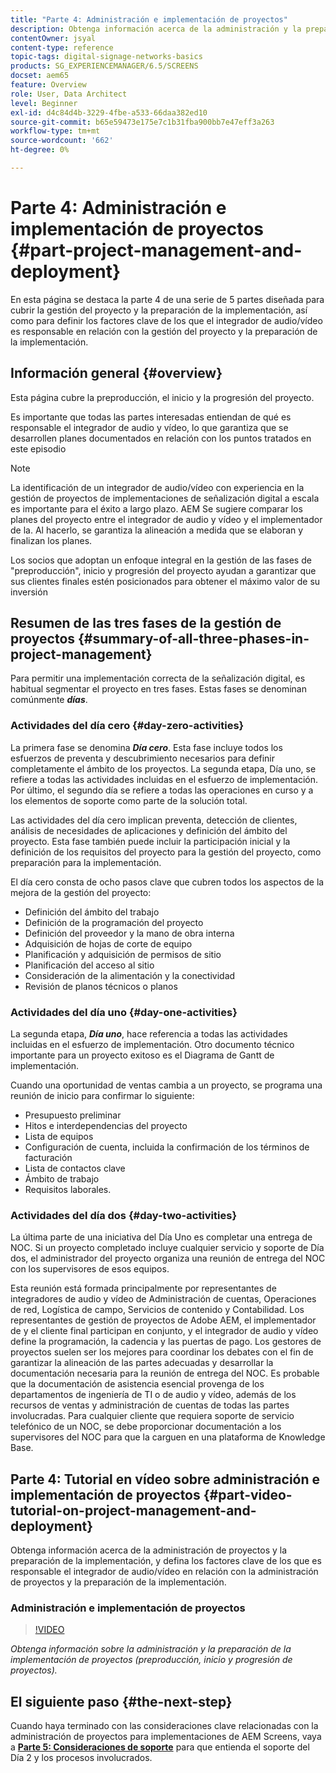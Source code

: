 ```yaml
---
title: "Parte 4: Administración e implementación de proyectos"
description: Obtenga información acerca de la administración y la preparación de la implementación de proyectos (preproducción, inicio y progresión de proyectos) para AEM Screens.
contentOwner: jsyal
content-type: reference
topic-tags: digital-signage-networks-basics
products: SG_EXPERIENCEMANAGER/6.5/SCREENS
docset: aem65
feature: Overview
role: User, Data Architect
level: Beginner
exl-id: d4c84d4b-3229-4fbe-a533-66daa382ed10
source-git-commit: b65e59473e175e7c1b31fba900bb7e47eff3a263
workflow-type: tm+mt
source-wordcount: '662'
ht-degree: 0%

---
```


# Parte 4: Administración e implementación de proyectos {#part-project-management-and-deployment}

En esta página se destaca la parte 4 de una serie de 5 partes diseñada para cubrir la gestión del proyecto y la preparación de la implementación, así como para definir los factores clave de los que el integrador de audio/vídeo es responsable en relación con la gestión del proyecto y la preparación de la implementación.

## Información general {#overview}

Esta página cubre la preproducción, el inicio y la progresión del proyecto.

Es importante que todas las partes interesadas entiendan de qué es responsable el integrador de audio y vídeo, lo que garantiza que se desarrollen planes documentados en relación con los puntos tratados en este episodio

>[!NOTE]
>
>La identificación de un integrador de audio/vídeo con experiencia en la gestión de proyectos de implementaciones de señalización digital a escala es importante para el éxito a largo plazo. AEM Se sugiere comparar los planes del proyecto entre el integrador de audio y vídeo y el implementador de la. Al hacerlo, se garantiza la alineación a medida que se elaboran y finalizan los planes.
>
>Los socios que adoptan un enfoque integral en la gestión de las fases de &quot;preproducción&quot;, inicio y progresión del proyecto ayudan a garantizar que sus clientes finales estén posicionados para obtener el máximo valor de su inversión

## Resumen de las tres fases de la gestión de proyectos {#summary-of-all-three-phases-in-project-management}

Para permitir una implementación correcta de la señalización digital, es habitual segmentar el proyecto en tres fases. Estas fases se denominan comúnmente ***días***.

### Actividades del día cero {#day-zero-activities}

La primera fase se denomina ***Día cero***. Esta fase incluye todos los esfuerzos de preventa y descubrimiento necesarios para definir completamente el ámbito de los proyectos. La segunda etapa, Día uno, se refiere a todas las actividades incluidas en el esfuerzo de implementación. Por último, el segundo día se refiere a todas las operaciones en curso y a los elementos de soporte como parte de la solución total.

Las actividades del día cero implican preventa, detección de clientes, análisis de necesidades de aplicaciones y definición del ámbito del proyecto. Esta fase también puede incluir la participación inicial y la definición de los requisitos del proyecto para la gestión del proyecto, como preparación para la implementación.

El día cero consta de ocho pasos clave que cubren todos los aspectos de la mejora de la gestión del proyecto:

* Definición del ámbito del trabajo
* Definición de la programación del proyecto
* Definición del proveedor y la mano de obra interna
* Adquisición de hojas de corte de equipo
* Planificación y adquisición de permisos de sitio
* Planificación del acceso al sitio
* Consideración de la alimentación y la conectividad
* Revisión de planos técnicos o planos

### Actividades del día uno {#day-one-activities}

La segunda etapa, ***Día uno***, hace referencia a todas las actividades incluidas en el esfuerzo de implementación. Otro documento técnico importante para un proyecto exitoso es el Diagrama de Gantt de implementación.

Cuando una oportunidad de ventas cambia a un proyecto, se programa una reunión de inicio para confirmar lo siguiente:

* Presupuesto preliminar
* Hitos e interdependencias del proyecto
* Lista de equipos
* Configuración de cuenta, incluida la confirmación de los términos de facturación
* Lista de contactos clave
* Ámbito de trabajo
* Requisitos laborales.

### Actividades del día dos {#day-two-activities}

La última parte de una iniciativa del Día Uno es completar una entrega de NOC. Si un proyecto completado incluye cualquier servicio y soporte de Día dos, el administrador del proyecto organiza una reunión de entrega del NOC con los supervisores de esos equipos.

Esta reunión está formada principalmente por representantes de integradores de audio y vídeo de Administración de cuentas, Operaciones de red, Logística de campo, Servicios de contenido y Contabilidad. Los representantes de gestión de proyectos de Adobe AEM, el implementador de y el cliente final participan en conjunto, y el integrador de audio y vídeo define la programación, la cadencia y las puertas de pago. Los gestores de proyectos suelen ser los mejores para coordinar los debates con el fin de garantizar la alineación de las partes adecuadas y desarrollar la documentación necesaria para la reunión de entrega del NOC. Es probable que la documentación de asistencia esencial provenga de los departamentos de ingeniería de TI o de audio y vídeo, además de los recursos de ventas y administración de cuentas de todas las partes involucradas. Para cualquier cliente que requiera soporte de servicio telefónico de un NOC, se debe proporcionar documentación a los supervisores del NOC para que la carguen en una plataforma de Knowledge Base.

## Parte 4: Tutorial en vídeo sobre administración e implementación de proyectos {#part-video-tutorial-on-project-management-and-deployment}

Obtenga información acerca de la administración de proyectos y la preparación de la implementación, y defina los factores clave de los que es responsable el integrador de audio/vídeo en relación con la administración de proyectos y la preparación de la implementación.

### Administración e implementación de proyectos

>[!VIDEO](https://video.tv.adobe.com/v/28408)

*Obtenga información sobre la administración y la preparación de la implementación de proyectos (preproducción, inicio y progresión de proyectos).*

## El siguiente paso {#the-next-step}

Cuando haya terminado con las consideraciones clave relacionadas con la administración de proyectos para implementaciones de AEM Screens, vaya a **[Parte 5: Consideraciones de soporte](support-considerations.md)** para que entienda el soporte del Día 2 y los procesos involucrados.
